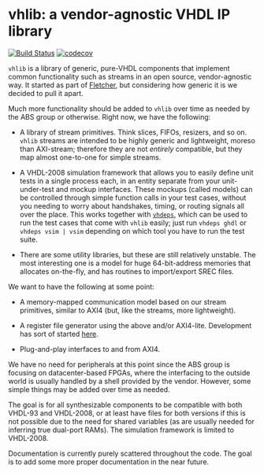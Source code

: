vhlib: a vendor-agnostic VHDL IP library
========================================

[![Build Status](https://dev.azure.com/abs-tudelft/vhlib/_apis/build/status/abs-tudelft.vhlib?branchName=master)](https://dev.azure.com/abs-tudelft/vhlib/_build/latest?definitionId=2&branchName=master)
[![codecov](https://codecov.io/gh/abs-tudelft/vhlib/branch/master/graph/badge.svg)](https://codecov.io/gh/abs-tudelft/vhlib)

`vhlib` is a library of generic, pure-VHDL components that implement common
functionality such as streams in an open source, vendor-agnostic way. It
started as part of [Fletcher](https://github.com/abs-tudelft/fletcher), but
considering how generic it is we decided to pull it apart.

Much more functionality should be added to `vhlib` over time as needed by the
ABS group or otherwise. Right now, we have the following:

 - A library of stream primitives. Think slices, FIFOs, resizers, and so on.
   `vhlib` streams are intended to be highly generic and lightweight, moreso
   than AXI-stream; therefore they are not *entirely* compatible, but they map
   almost one-to-one for simple streams.

 - A VHDL-2008 simulation framework that allows you to easily define unit tests
   in a single process each, in an entity separate from your unit-under-test
   and mockup interfaces. These mockups (called models) can be controlled
   through simple function calls in your test cases, without you needing to
   worry about handshakes, timing, or routing signals all over the place. This
   works together with [`vhdeps`](https://github.com/abs-tudelft/vhdeps), which
   can be used to run the test cases that come with `vhlib` easily; just run
   `vhdeps ghdl` or `vhdeps vsim | vsim` depending on which tool you have to
   run the test suite.

 - There are some utility libraries, but these are still relatively unstable.
   The most interesting one is a model for huge 64-bit-address memories that
   allocates on-the-fly, and has routines to import/export SREC files.

We want to have the following at some point:

 - A memory-mapped communication model based on our stream primitives, similar
   to AXI4 (but, like the streams, more lightweight).

 - A register file generator using the above and/or AXI4-lite. Development has
   sort of started [here](https://github.com/jvanstraten/vhdmmio).

 - Plug-and-play interfaces to and from AXI4.

We have no need for peripherals at this point since the ABS group is focusing
on datacenter-based FPGAs, where the interfacing to the outside world is
usually handled by a shell provided by the vendor. However, some simple things
may be added over time as needed.

The goal is for all synthesizable components to be compatible with both VHDL-93
and VHDL-2008, or at least have files for both versions if this is not possible
due to the need for shared variables (as are usually needed for inferring true
dual-port RAMs). The simulation framework is limited to VHDL-2008.

Documentation is currently purely scattered throughout the code. The goal is to
add some more proper documentation in the near future.
